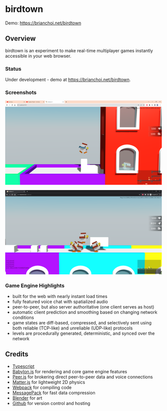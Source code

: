 # birdtown

Demo: https://brianchoi.net/birdtown

## Overview

birdtown is an experiment to make real-time multiplayer games instantly accessible in your web browser.

### Status

Under development - demo at https://brianchoi.net/birdtown.

### Screenshots

![devlog012](https://github.com/bchoi12/birdtown/blob/master/screenshots/devlog012.png?raw=true)

![devlog016](https://github.com/bchoi12/birdtown/blob/master/screenshots/devlog016.png?raw=true)

### Game Engine Highlights
 * built for the web with nearly instant load times
 * fully featured voice chat with spatialized audio
 * peer-to-peer, but also server authoritative (one client serves as host)
 * automatic client prediction and smoothing based on changing network conditions
 * game states are diff-based, compressed, and selectively sent using both reliable (TCP-like) and unreliable (UDP-like) protocols
 * levels are procedurally generated, deterministic, and synced over the network

## Credits

 * [Typescript](https://www.typescriptlang.org/)
 * [Babylon.js](https://www.babylonjs.com/) for rendering and core game engine features
 * [Peer.js](https://peerjs.com/) for brokering direct peer-to-peer data and voice connections
 * [Matter.js](https://brm.io/matter-js/) for lightweight 2D physics
 * [Webpack](https://webpack.js.org/) for compiling code
 * [MessagePack](https://msgpack.org/index.html) for fast data compression
 * [Blender](https://www.blender.org/) for art
 * [Github](https://github.com/) for version control and hosting
